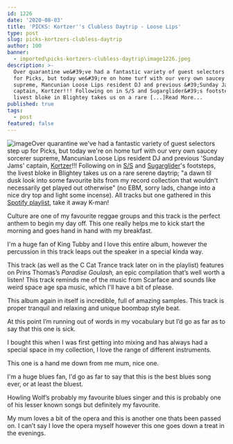 ```yaml
---
id: 1226
date: '2020-08-03'
title: 'PICKS: Kortzer''s Clubless Daytrip - Loose Lips'
type: post
slug: picks-kortzers-clubless-daytrip
author: 100
banner:
  - imported\picks-kortzers-clubless-daytrip\image1226.jpeg
description: >-
  Over quarantine we&#39;ve had a fantastic variety of guest selectors step up
  for Picks, but today we&#39;re on home turf with our very own saucey sorcerer
  supreme, Mancunian Loose Lips resident DJ and previous &#39;Sunday Jams&#39;
  captain, Kortzer!!! Following on in S/S and Sugarglider&#39;s footsteps, the
  livest bloke in Blightey takes us on a rare [...]Read More...
published: true
tags:
  - post
featured: false
---
```

![image](../imported\picks-kortzers-clubless-daytrip\image1226.jpeg)Over quarantine we've had a fantastic variety of guest selectors step up for Picks, but today we're on home turf with our very own saucey sorcerer supreme, Mancunian Loose Lips resident DJ and previous 'Sunday Jams' captain, [Kortzer](http://loose-lips.co.uk/crew/kortzer)!!! Following on in [S/S](http://loose-lips.co.uk/blog/picks-sss-soul-funk-psych-rock-daytrip) and [Sugarglider](http://loose-lips.co.uk/blog/picks-the-sugargliders-lima-day-trip)'s footsteps, the livest bloke in Blightey takes us on a rare serene daytrip; "a dawn til dusk look into some favourite bits from my record collection that wouldn't necessarily get played out otherwise" (no EBM, sorry lads, change into a nice dry top and light some incense). All tracks but one gathered in this [Spotify playlist](https://open.spotify.com/playlist/6HE6CgE3QQKg5vDP51EJZQ?si=AGHjvchDQmqlkiR-PaNl-Q), take it away K-man!

Culture are one of my favourite reggae groups and this track is the perfect anthem to begin my day off. This one really helps me to kick start the morning and goes hand in hand with my breakfast. 

I'm a huge fan of King Tubby and I love this entire album, however the percussion in this track leaps out the speaker in a special kinda way. 

This track (as well as the C Cat Trance track later on in the playlist) features on Prins Thomas’s _Paradise Goulash,_ an epic compilation that’s well worth a listen! This track reminds me of the music from Scarface and sounds like weird space age spa music, which I'll have a bit of please. 

This album again in itself is incredible, full of amazing samples. This track is proper tranquil and relaxing and unique boombap style beat.

At this point I’m running out of words in my vocabulary but I’d go as far as to say that this one is sick.

I bought this when I was first getting into mixing and has always had a special space in my collection, I love the range of different instruments. 

This one is a hand me down from me mum, nice one. 

I'm a huge blues fan, I'd go as far to say that this is the best blues song ever, or at least the bluest. 

Howling Wolf’s probably my favourite blues singer and this is probably one of his lesser known songs but definitely my favourite.  

My mum loves a bit of the opera and this is another one thats been passed on. I can’t say I love the opera myself however this one goes down a treat in the evenings.